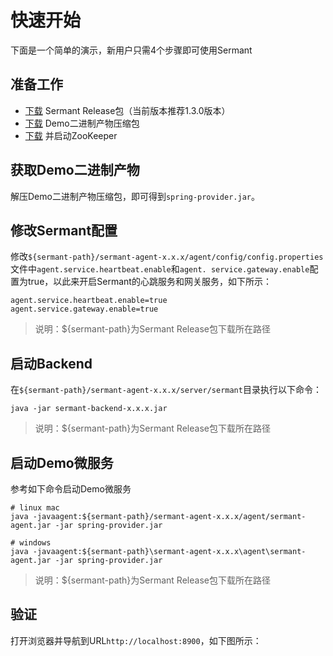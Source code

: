 # 快速开始
下面是一个简单的演示，新用户只需4个步骤即可使用Sermant

## 准备工作

- [下载](https://github.com/huaweicloud/Sermant/releases/download/v1.3.0/sermant-1.3.0.tar.gz) Sermant
  Release包（当前版本推荐1.3.0版本）
- [下载](https://github.com/huaweicloud/Sermant-examples/releases/download/v1.3.0/sermant-examples-flowcontrol-demo-1.3.0.tar.gz) Demo二进制产物压缩包
- [下载](https://zookeeper.apache.org/releases#download) 并启动ZooKeeper

## 获取Demo二进制产物

解压Demo二进制产物压缩包，即可得到`spring-provider.jar`。

## 修改Sermant配置

修改`${sermant-path}/sermant-agent-x.x.x/agent/config/config.properties`文件中`agent.service.heartbeat.enable`和`agent.
service.gateway.enable`配置为true，以此来开启Sermant的心跳服务和网关服务，如下所示：

```properties
agent.service.heartbeat.enable=true
agent.service.gateway.enable=true
```

> 说明：${sermant-path}为Sermant Release包下载所在路径

## 启动Backend

在`${sermant-path}/sermant-agent-x.x.x/server/sermant`目录执行以下命令：

```shell
java -jar sermant-backend-x.x.x.jar
```

> 说明：${sermant-path}为Sermant Release包下载所在路径

## 启动Demo微服务

参考如下命令启动Demo微服务

```shell
# linux mac
java -javaagent:${sermant-path}/sermant-agent-x.x.x/agent/sermant-agent.jar -jar spring-provider.jar

# windows
java -javaagent:${sermant-path}\sermant-agent-x.x.x\agent\sermant-agent.jar -jar spring-provider.jar
```

> 说明：${sermant-path}为Sermant Release包下载所在路径

## 验证

打开浏览器并导航到URL`http://localhost:8900`，如下图所示：

<MyImage src="/docs-img/backend_sermant_info.jpg"></MyImage>